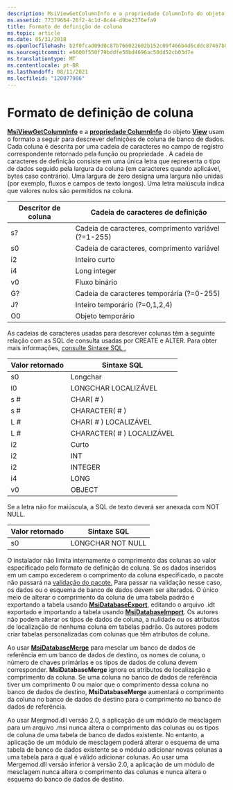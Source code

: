 ```yaml
---
description: MsiViewGetColumnInfo e a propriedade ColumnInfo do objeto View usam o formato a seguir para descrever definições de coluna de banco de dados.
ms.assetid: 77379664-26f2-4c1d-8c44-d9be2376efa9
title: Formato de definição de coluna
ms.topic: article
ms.date: 05/31/2018
ms.openlocfilehash: b2f0fcad09d0c87b766022602b152c09f466b4d6cddc87467b89ff02793240b8
ms.sourcegitcommit: e6600f550f79bddfe58bd4696ac50dd52cb03d7e
ms.translationtype: MT
ms.contentlocale: pt-BR
ms.lasthandoff: 08/11/2021
ms.locfileid: "120077906"
---
```

# <a name="column-definition-format"></a>Formato de definição de coluna

[**MsiViewGetColumnInfo**](/windows/desktop/api/Msiquery/nf-msiquery-msiviewgetcolumninfo) e a [**propriedade ColumnInfo**](view-columninfo.md) do objeto [**View**](view-object.md) usam o formato a seguir para descrever definições de coluna de banco de dados. Cada coluna é descrita por uma cadeia de caracteres no campo de registro correspondente retornado pela função ou propriedade . A cadeia de caracteres de definição consiste em uma única letra que representa o tipo de dados seguido pela largura da coluna (em caracteres quando aplicável, bytes caso contrário). Uma largura de zero designa uma largura não unidas (por exemplo, fluxos e campos de texto longos). Uma letra maiúscula indica que valores nulos são permitidos na coluna.



| Descritor de coluna | Cadeia de caracteres de definição                 |
|-------------------|-----------------------------------|
| s?                | Cadeia de caracteres, comprimento variável (?=1-255) |
| s0                | Cadeia de caracteres, comprimento variável           |
| i2                | Inteiro curto                     |
| i4                | Long integer                      |
| v0                | Fluxo binário                     |
| G?                | Cadeia de caracteres temporária (?=0-255)        |
| J?                | Inteiro temporário (?=0,1,2,4)     |
| O0                | Objeto temporário                  |



 

As cadeias de caracteres usadas para descrever colunas têm a seguinte relação com as SQL de consulta usadas por CREATE e ALTER. Para obter mais informações, [consulte Sintaxe SQL .](sql-syntax.md)



| Valor retornado | Sintaxe SQL                |
|----------------|---------------------------|
| s0             | Longchar                  |
| l0             | LONGCHAR LOCALIZÁVEL      |
| s \#           | CHAR( \# )                  |
| s \#           | CHARACTER( \# )             |
| L \#           | CHAR( \# ) LOCALIZÁVEL      |
| L \#           | CHARACTER( \# ) LOCALIZÁVEL |
| i2             | Curto                     |
| i2             | INT                       |
| i2             | INTEGER                   |
| i4             | LONG                      |
| v0             | OBJECT                    |



 

Se a letra não for maiúscula, a SQL de texto deverá ser anexada com NOT NULL.



| Valor retornado | Sintaxe SQL        |
|----------------|-------------------|
| s0             | LONGCHAR NOT NULL |



 

O instalador não limita internamente o comprimento das colunas ao valor especificado pelo formato de definição de coluna. Se os dados inseridos em um campo excederem o comprimento da coluna especificado, o pacote não passará na [validação do pacote.](package-validation.md) Para passar na validação nesse caso, os dados ou o esquema de banco de dados devem ser alterados. O único meio de alterar o comprimento da coluna de uma tabela padrão é exportando a tabela usando [**MsiDatabaseExport**](/windows/desktop/api/Msiquery/nf-msiquery-msidatabaseexporta), editando o arquivo .idt exportado e importando a tabela usando [**MsiDatabaseImport**](/windows/desktop/api/Msiquery/nf-msiquery-msidatabaseimporta). Os autores não podem alterar os tipos de dados de coluna, a nulidade ou os atributos de localização de nenhuma coluna em tabelas padrão. Os autores podem criar tabelas personalizadas com colunas que têm atributos de coluna.

Ao usar [**MsiDatabaseMerge**](/windows/desktop/api/Msiquery/nf-msiquery-msidatabasemergea) para mesclar um banco de dados de referência em um banco de dados de destino, os nomes de coluna, o número de chaves primárias e os tipos de dados de coluna devem corresponder. **MsiDatabaseMerge** ignora os atributos de localização e comprimento da coluna. Se uma coluna no banco de dados de referência tiver um comprimento 0 ou maior que o comprimento dessa coluna no banco de dados de destino, **MsiDatabaseMerge** aumentará o comprimento da coluna no banco de dados de destino para o comprimento no banco de dados de referência.

Ao usar Mergmod.dll versão 2.0, a aplicação de um módulo de mesclagem para um arquivo .msi nunca altera o comprimento das colunas ou os tipos de coluna de uma tabela de banco de dados existente. No entanto, a aplicação de um módulo de mesclagem poderá alterar o esquema de uma tabela de banco de dados existente se o módulo adicionar novas colunas a uma tabela para a qual é válido adicionar colunas. Ao usar uma Mergemod.dll versão inferior à versão 2.0, a aplicação de um módulo de mesclagem nunca altera o comprimento das colunas e nunca altera o esquema do banco de dados de destino.

 

 



